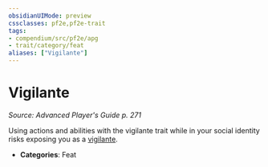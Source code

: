 ```yaml
---
obsidianUIMode: preview
cssclasses: pf2e,pf2e-trait
tags:
- compendium/src/pf2e/apg
- trait/category/feat
aliases: ["Vigilante"]
---
```

# Vigilante  
*Source: Advanced Player's Guide p. 271*  

Using actions and abilities with the vigilante trait while in your social identity risks exposing you as a [vigilante](compendium/character/archetypes/vigilante-apg.md).

- **Categories**: Feat